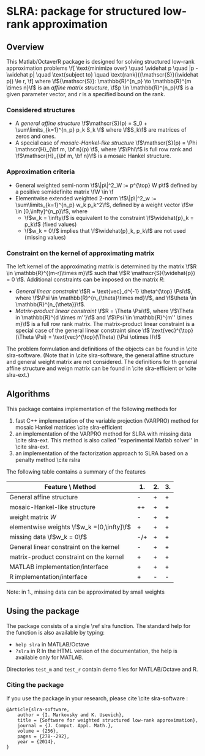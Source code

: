 SLRA: package for structured low-rank approximation 
==============================================================================
Overview
--------

This Matlab/Octave/R package is designed for solving
structured low-rank approximation problems 
\f[
\text{minimize over} \quad \widehat p \quad \|p - \widehat p\| \quad
\text{subject to} \quad \text{rank}({\mathscr{S}}(\widehat p)) \le r,
\f]
where \f${\mathscr{S}}: \mathbb{R}^{n_p} \to \mathbb{R}^{m \times n}\f$
is an *affine matrix structure*,  \f$p \in \mathbb{R}^{n_p}\f$
is a given parameter vector, and *r* is a specified bound on the rank.

### Considered structures
 * A *general affine structure* 
\f$\mathscr{S}(p) = S_0 + \sum\limits_{k=1}^{n_p} p_k S_k \f$
where \f$S_k\f$ are matrices of zeros and ones.
 * A special case of *mosaic-Hankel-like structure*
\f$\mathscr{S}(p) = \Phi \mathscr{H}_{\bf m, \bf n}(p) \f$,
where \f$\Phi\f$ is full row rank and 
\f$\mathscr{H}_{\bf m, \bf n}\f$ is a mosaic Hankel structure.

### Approximation criteria
 * General weighted semi-norm 
\f$\|p\|^2_W := p^{\top} W p\f$
defined by a positive semidefinite matrix \fW \in \f
 * Elementwise extended weighted 2-norm
\f$\|p\|^2_w := \sum\limits_{k=1}^{n_p} w_k p_k^2\f$,
defined by a weight vector \f$w \in [0,\infty]^{n_p}\f$, where
    * \f$w_k = \infty\f$ is equivalent to the constraint
      \f$\widehat{p}_k = p_k\f$ (fixed values)
    * \f$w_k = 0\f$ implies that 
      \f$\widehat{p}_k, p_k\f$ are not used (missing values)

### Constraint on the kernel of approximating matrix
The left kernel of the approximating matrix is determined by the matrix
\f$R \in \mathbb{R}^{(m-r)\times m}\f$ such that \f$R \mathscr{S}(\widehat{p}) = 0 \f$.
Additional constraints can be imposed on the matrix $R$:
  * *General linear constraint* \f$R = \text{vec}_d^{-1} \theta^{\top} \Psi\f$,
	where \f$\Psi \in \mathbb{R}^{n_{\theta}\times md}\f$, 
    and \f$\theta \in \mathbb{R}^{n_{\theta}}\f$.
  * *Matrix-product linear constraint*  \f$R = \Theta \Psi\f$,  where 
    \f$\Theta in \mathbb{R}^{d \times m''}\f$ and 
    \f$\Psi \in \mathbb{R}^{m'' \times m}\f$ is a full row rank matrix.
	The matrix-product linear constraint is a special case of the general linear constraint
    since \f$ \text{vec}^{\top} (\Theta \Psi) = \text{vec}^{\top}(\Theta) (\Psi \otimes I)\f$

The problem formulation and definitions of the objects can be found
in \cite slra-software. (Note that in \cite slra-software, the general affine structure 
and general weight matrix are not considered. The definitions for th general
affine structure and weign matrix can be found in \cite slra-efficient or \cite slra-ext.)
     
Algorithms
----------
This package contains implementation of the following methods for 
 1. fast C++ implementation of the variable projection (VARPRO)
    method for mosaic Hankel matrices \cite slra-efficient
 2. an implementation of the VARPRO method for SLRA with 
    missing data \cite slra-ext.
    This method is also called ''experimental Matlab solver'' in \cite slra-ext.
 3. an implementation of the factorization approach to SLRA
    based on a penalty method \cite rslra

The following table contains a summary of the features 

  Feature  \ Method                         | 1.   | 2.   | 3.
--------------------------------------------|------|------|------ 
  General affine structure                  | -    | +    | +  
  mosaic-Hankel-like structure              | ++   | +    | +
  weight matrix *W*                         | -    | +    | + 
  elementwise weights \f$w_k =(0,\infty]\f$ | +    | +    | +      
  missing data  \f$w_k = 0\f$               | -/+  | +    | +
  General linear constraint on the kernel   | -    | +    | + 
  matrix-product constraint on the kernel   | +    | +    | +
  MATLAB implementation/interface           | +    | +    | +
  R      implementation/interface           | +    | -    | -
 
Note: in 1., missing data can be approximated by small weights

Using the package
-----------------

The package consists of a single \ref slra function.
The standard help for the function is also available by typing:
* `help slra` in MATLAB/Octave
* `?slra` in R
In the HTML version of the documentation, the help is available only for MATLAB.

Directories `test_m` and `test_r` contain demo files for MATLAB/Octave and R.

### Citing the package
If you use the package in your research, please cite \cite slra-software :

    @Article{slra-software,
        author = {I. Markovsky and K. Usevich},
    	title = {Software for weighted structured low-rank approximation},
    	journal = {J. Comput. Appl. Math.},
        volume = {256},
    	pages = {278--292},
    	year = {2014},
    }
	
	

